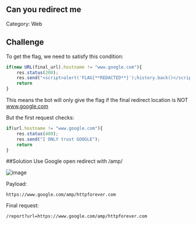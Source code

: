 ## Can you redirect me

Category: Web  

## Challenge
To get the flag, we need to satisfy this condition:
```js
if(new URL(final_url).hostname != "www.google.com"){
    res.status(200);
    res.send("<script>alert('FLAG{**REDACTED**}');history.back()</script>")
    return
}
```
This means the bot will only give the flag if the final redirect location is NOT www.google.com

But the first request checks:
```js
if(url.hostname != "www.google.com"){
    res.status(400);
    res.send("I ONLY trust GOOGLE");
    return
}
```

##Solution
Use Google open redirect with /amp/

![image](https://github.com/user-attachments/assets/4059a7ef-e8db-4ef1-b45e-98d8de7ededa)

Payload:
```
https://www.google.com/amp/httpforever.com
```
Final request:
```
/report?url=https://www.google.com/amp/httpforever.com
```
